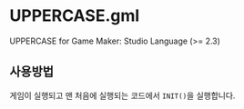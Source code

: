 # UPPERCASE.gml
UPPERCASE for Game Maker: Studio Language (>= 2.3)

## 사용방법

게임이 실행되고 맨 처음에 실행되는 코드에서 `INIT()`을 실행합니다.
